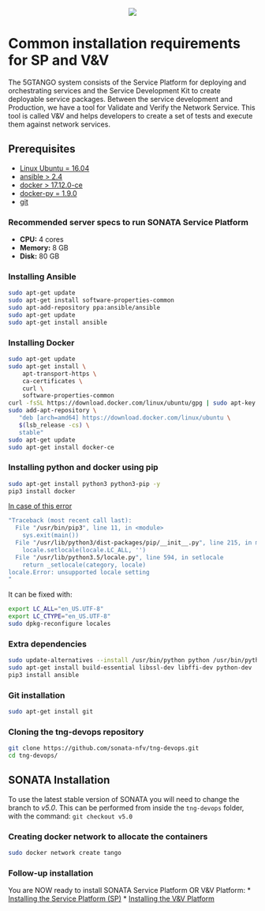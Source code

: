 <p align="center"><img src="https://github.com/sonata-nfv/tng-api-gtw/wiki/images/sonata-5gtango-logo-500px.png" /></p>

# Common installation requirements for SP and V&V

The 5GTANGO system consists of the Service Platform for deploying and orchestrating services and the Service Development Kit to create deployable service packages. Between the service development and Production, we have a tool for Validate and Verify the Network Service. This tool is called V&V and helps developers to create a set of tests and execute them against network services. 

## Prerequisites

* [Linux Ubuntu = 16.04](http://releases.ubuntu.com/16.04/)
* [ansible > 2.4](https://docs.ansible.com/ansible/2.4/intro_installation.html#latest-releases-via-apt-ubuntu)
* [docker > 17.12.0-ce](https://docs.docker.com/install/linux/docker-ce/ubuntu/#install-docker-ce)
* [docker-py = 1.9.0](https://pypi.org/project/docker/)
* [git](https://git-scm.com/download/linux)

### Recommended server specs to run SONATA Service Platform

* **CPU:** 4 cores
* **Memory:** 8 GB
* **Disk:** 80 GB

### Installing Ansible

```bash
sudo apt-get update
sudo apt-get install software-properties-common
sudo apt-add-repository ppa:ansible/ansible
sudo apt-get update
sudo apt-get install ansible
```

### Installing Docker

```bash
sudo apt-get update
sudo apt-get install \
    apt-transport-https \
    ca-certificates \
    curl \
    software-properties-common
curl -fsSL https://download.docker.com/linux/ubuntu/gpg | sudo apt-key add -
sudo add-apt-repository \
   "deb [arch=amd64] https://download.docker.com/linux/ubuntu \
   $(lsb_release -cs) \
   stable"
sudo apt-get update
sudo apt-get install docker-ce
```

### Installing python and docker using pip

```bash
sudo apt-get install python3 python3-pip -y
pip3 install docker
```

[In case of this error](https://stackoverflow.com/questions/14547631/python-locale-error-unsupported-locale-setting)

```bash
"Traceback (most recent call last):
  File "/usr/bin/pip3", line 11, in <module>
    sys.exit(main())
  File "/usr/lib/python3/dist-packages/pip/__init__.py", line 215, in main
    locale.setlocale(locale.LC_ALL, '')
  File "/usr/lib/python3.5/locale.py", line 594, in setlocale
    return _setlocale(category, locale)
locale.Error: unsupported locale setting
"
```

It can be fixed with:

```bash
export LC_ALL="en_US.UTF-8"
export LC_CTYPE="en_US.UTF-8"
sudo dpkg-reconfigure locales
```

### Extra dependencies

```bash
sudo update-alternatives --install /usr/bin/python python /usr/bin/python3 10
sudo apt-get install build-essential libssl-dev libffi-dev python-dev
pip3 install ansible
```

### Git installation

```bash
sudo apt-get install git
```

### Cloning the tng-devops repository

```bash
git clone https://github.com/sonata-nfv/tng-devops.git
cd tng-devops/
```

## SONATA Installation

To use the latest stable version of SONATA you will need to change the branch to _v5.0_. This can be performed from inside the `tng-devops` folder, with the command:
`git checkout v5.0`

### Creating docker network to allocate the containers

```bash
sudo docker network create tango
```
### Follow-up installation
You are NOW ready to install SONATA Service Platform OR V&V Platform:
    * [Installing the Service Platform (SP)](/sp-installation)
    * [Installing the V&V Platform](/vnv-installation)
    
